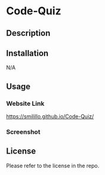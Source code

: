 # Code-Quiz
## Description


## Installation

N/A

## Usage


### Website Link
https://smilillo.github.io/Code-Quiz/

### Screenshot


## License

Please refer to the license in the repo.
